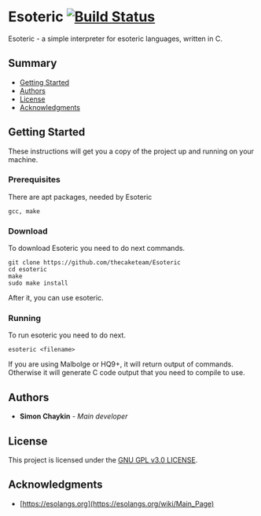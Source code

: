 # Esoteric [![Build Status](https://travis-ci.com/thecaketeam/Esoteric.svg?branch=master)](https://travis-ci.com/thecaketeam/Esoteric)

Esoteric - a simple interpreter for esoteric languages, written in C.

## Summary

-   [Getting Started](#getting-started)
-   [Authors](#authors)
-   [License](#license)
-   [Acknowledgments](#acknowledgments)

## Getting Started

These instructions will get you a copy of the project up and running on your machine.

### Prerequisites

There are apt packages, needed by Esoteric

    gcc, make

### Download

To download Esoteric you need to do next commands.

    git clone https://github.com/thecaketeam/Esoteric
    cd esoteric
    make
    sudo make install

After it, you can use esoteric.

### Running

To run esoteric you need to do next.

    esoteric <filename>

If you are using Malbolge or HQ9+, it will return output of commands. Otherwise it will generate C code output that you need to compile to use.

## Authors

-   **Simon Chaykin** - *Main developer*

## License

This project is licensed under the [GNU GPL v3.0 LICENSE](LICENSE).

## Acknowledgments

-   [https://esolangs.org](https://esolangs.org/wiki/Main_Page)
